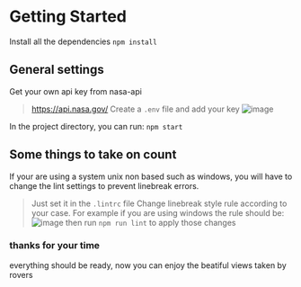 # Getting Started

Install all the dependencies `npm install` 

## General settings
Get your own api key from nasa-api
>https://api.nasa.gov/
Create a `.env` file and add your key
![image](https://user-images.githubusercontent.com/39567911/132576250-37706d61-34ef-4476-b2f3-a731c35f7a69.png)

In the project directory, you can run:
`npm start`

## Some things to take on count
If your are using a system unix non based such as windows, you will have to change the lint settings to prevent linebreak errors.
> Just set it in the `.lintrc` file
> Change linebreak style rule according to your case. For example if you are using windows the rule should be:
> ![image](https://user-images.githubusercontent.com/39567911/132580793-2a1a294e-80c9-4030-b0f4-aefccbe59982.png)
> then run `npm run lint` to apply those changes
### thanks for your time
everything should be ready, now you can enjoy the beatiful views taken by rovers
